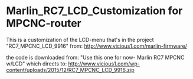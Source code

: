 # Marlin_RC7_LCD_Customization for MPCNC-router
This is a customization of the LCD-menu that's in the project "RC7_MPCNC_LCD_9916" from:
http://www.vicious1.com/marlin-firmware/ 

the code is downloaded from: "Use this one for now- Marlin RC7 MPCNC w/LCD" which directs to: 
http://www.vicious1.com/wp-content/uploads/2015/12/RC7_MPCNC_LCD_9916.zip

